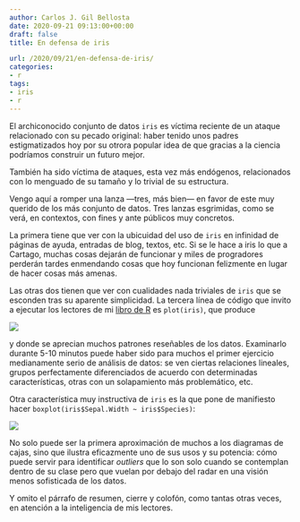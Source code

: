 ```yaml
---
author: Carlos J. Gil Bellosta
date: 2020-09-21 09:13:00+00:00
draft: false
title: En defensa de iris

url: /2020/09/21/en-defensa-de-iris/
categories:
- r
tags:
- iris
- r
---
```





El archiconocido conjunto de datos `iris` es víctima reciente de un ataque relacionado con su pecado original: haber tenido unos padres estigmatizados hoy por su otrora popular idea de que gracias a la ciencia podríamos construir un futuro mejor.







También ha sido víctima de ataques, esta vez más endógenos, relacionados con lo menguado de su tamaño y lo trivial de su estructura.







Vengo aquí a romper una lanza —tres, más bien— en favor de este muy querido de los más conjunto de datos. Tres lanzas esgrimidas, como se verá, en contextos, con fines y ante públicos muy concretos.







La primera tiene que ver con la ubicuidad del uso de `iris` en infinidad de páginas de ayuda, entradas de blog, textos, etc. Si se le hace a iris lo que a Cartago, muchas cosas dejarán de funcionar y miles de progradores perderán tardes enmendando cosas que hoy funcionan felizmente en lugar de hacer cosas más amenas.







Las otras dos tienen que ver con cualidades nada triviales de `iris` que se esconden tras su aparente simplicidad. La tercera línea de código que invito a ejecutar los lectores de mi [libro de R](https://datanalytics.com/libro_r) es `plot(iris)`, que produce







![](/wp-uploads/2020/09/plot_iris.png)








y donde se aprecian muchos patrones reseñables de los datos. Examinarlo durante 5-10 minutos puede haber sido para muchos el primer ejercicio medianamente serio de análisis de datos: se ven ciertas relaciones lineales, grupos perfectamente diferenciados de acuerdo con determinadas características, otras con un solapamiento más problemático, etc.







Otra característica muy instructiva de `iris` es la que pone de manifiesto hacer `boxplot(iris$Sepal.Width ~ iris$Species)`:







![](/wp-uploads/2020/09/iris_boxplot.png)








No solo puede ser la primera aproximación de muchos a los diagramas de cajas, sino que ilustra eficazmente uno de sus usos y su potencia: cómo puede servir para identificar _outliers_ que lo son solo cuando se contemplan dentro de su clase pero que vuelan por debajo del radar en una visión menos sofisticada de los datos.







Y omito el párrafo de resumen, cierre y colofón, como tantas otras veces, en atención a la inteligencia de mis lectores.



